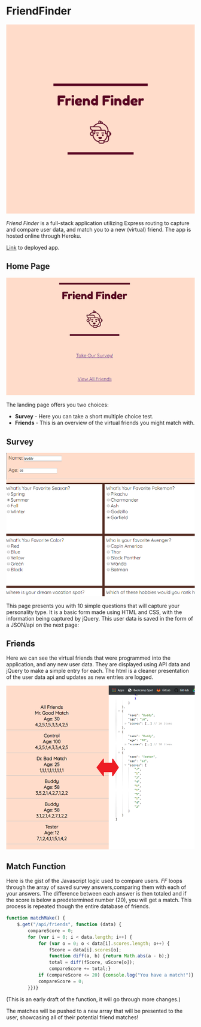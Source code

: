 # FriendFinder

![title](./public/img/logo.png)

*Friend Finder* is a full-stack application utilizing Express routing to capture and compare user data, and match you to a new (virtual) friend. The app is hosted online through Heroku.

[Link](https://serene-thicket-61059.herokuapp.com/)
 to deployed app.

## Home Page

![home](./public/img/1.png)

The landing page offers you two choices:

* **Survey** - Here you can take a short multiple choice test.
* **Friends** - This is an overview of the virtual friends you might match with.

## Survey

![survey](./public/img/2.png)

This page presents you with 10 simple questions that will capture your personality type. It is a basic form made using HTML and CSS, with the information being captured by jQuery. This user data is saved in the form of a JSON/api on the next page:

## Friends

Here we can see the virtual friends that were programmed into the application, and any new user data. They are displayed using API data and jQuery to make a simple entry for each. The html is a cleaner presentation of the user data api and updates as new entries are logged.

![friends](./public/img/3.png)

## Match Function

Here is the gist of the Javascript logic used to compare users. *FF* loops through the array of saved survey answers,comparing them with each of your answers. The difference between each answer is then totaled and if the score is below a predetermined number (20), you will get a match. This process is repeated though the entire database of friends.

```javascript
function matchMake() {
    $.get("/api/friends", function (data) {
        compareScore = 0;
        for (var i = 0; i < data.length; i++) {
            for (var o = 0; o < data[i].scores.length; o++) {
                fScore = data[i].scores[o];
                function diff(a, b) {return Math.abs(a - b);}
                total = diff(fScore, uScore[o]);
                compareScore += total;}
            if (compareScore <= 20) {console.log("You have a match!")}
            compareScore = 0;
        }})}                 
```
(This is an early draft of the function, it will go through more changes.)


The matches will be pushed to a new array that will be presented to the user, showcasing all of their potential friend matches!
